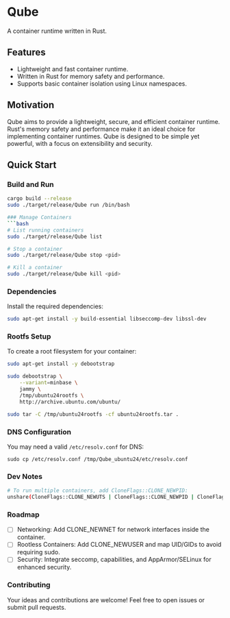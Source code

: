 # Qube
A container runtime written in Rust.

## Features
- Lightweight and fast container runtime.
- Written in Rust for memory safety and performance.
- Supports basic container isolation using Linux namespaces.

## Motivation
Qube aims to provide a lightweight, secure, and efficient container runtime. Rust's memory safety and performance make it an ideal choice for implementing container runtimes. Qube is designed to be simple yet powerful, with a focus on extensibility and security.

## Quick Start

### Build and Run

```bash
cargo build --release
sudo ./target/release/Qube run /bin/bash

### Manage Containers
```bash
# List running containers
sudo ./target/release/Qube list

# Stop a container
sudo ./target/release/Qube stop <pid>

# Kill a container
sudo ./target/release/Qube kill <pid>
```

### Dependencies
Install the required dependencies:

```bash
sudo apt-get install -y build-essential libseccomp-dev libssl-dev
```
### Rootfs Setup
To create a root filesystem for your container:

```bash
sudo apt-get install -y debootstrap

sudo debootstrap \
    --variant=minbase \
    jammy \
    /tmp/ubuntu24rootfs \
    http://archive.ubuntu.com/ubuntu/

sudo tar -C /tmp/ubuntu24rootfs -cf ubuntu24rootfs.tar .
```

### DNS Configuration
You may need a valid `/etc/resolv.conf` for DNS:
```
sudo cp /etc/resolv.conf /tmp/Qube_ubuntu24/etc/resolv.conf
```

### Dev Notes
```bash
# To run multiple containers, add CloneFlags::CLONE_NEWPID:
unshare(CloneFlags::CLONE_NEWUTS | CloneFlags::CLONE_NEWPID | CloneFlags::CLONE_NEWNS)
```

### Roadmap
- [ ] Networking: Add CLONE_NEWNET for network interfaces inside the container.
- [ ] Rootless Containers: Add CLONE_NEWUSER and map UID/GIDs to avoid requiring sudo.
- [ ] Security: Integrate seccomp, capabilities, and AppArmor/SELinux for enhanced security.

### Contributing
Your ideas and contributions are welcome! Feel free to open issues or submit pull requests.